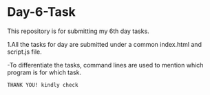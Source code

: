# Day-6-Task
This repository is for submitting my 6th day tasks.


1.All the tasks for day  are submitted under a common index.html and script.js file.

  -To differentiate the tasks, command lines are used to mention which program is for which task.

    THANK YOU! kindly check
